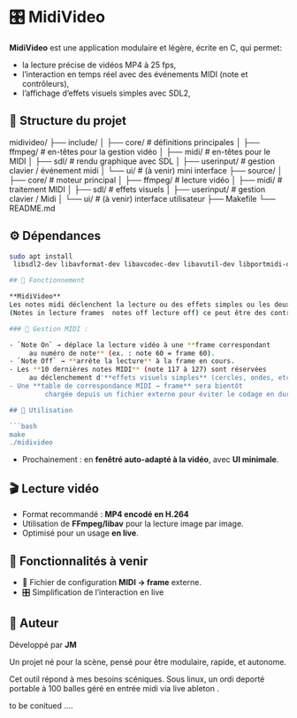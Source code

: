 # 🎛️ MidiVideo

**MidiVideo** est une application modulaire et légère, écrite en C, qui permet: 

- la lecture précise de vidéos MP4 à 25 fps,
- l’interaction en temps réel avec des événements MIDI (note et contrôleurs),
- l’affichage d’effets visuels simples avec SDL2,

## 🧱 Structure du projet

midivideo/
├── include/
│   ├── core/        # définitions principales
│   ├── ffmpeg/      # en-têtes pour la gestion vidéo
│   ├── midi/        # en-têtes pour le MIDI
│   ├── sdl/         # rendu graphique avec SDL
│   ├── userinput/   # gestion clavier / événement midi
│   └── ui/          # (à venir) mini interface
├── source/
│   ├── core/        # moteur principal
│   ├── ffmpeg/      # lecture vidéo
│   ├── midi/        # traitement MIDI
│   ├── sdl/         # effets visuels
│   ├── userinput/   # gestion clavier / Midi
│   └── ui/          # (à venir) interface utilisateur
├── Makefile
└── README.md


## ⚙️ Dépendances

```bash
sudo apt install
 libsdl2-dev libavformat-dev libavcodec-dev libavutil-dev libportmidi-dev

## 🧠 Fonctionnement

**MidiVideo** 
Les notes midi déclenchent la lecture ou des effets simples ou les deux 
(Notes in lecture frames  notes off lecture off) ce peut être des controleurs .

### 🎹 Gestion MIDI :

- `Note On` → déplace la lecture vidéo à une **frame correspondant
     au numéro de note** (ex. : note 60 = frame 60).
- `Note Off` → **arrête la lecture** à la frame en cours.
- Les **10 dernières notes MIDI** (note 117 à 127) sont réservées
     au déclenchement d'**effets visuels simples** (cercles, ondes, etc.).
- Une **table de correspondance MIDI → frame** sera bientôt
         chargée depuis un fichier externe pour éviter le codage en dur.

## 🚀 Utilisation

```bash
make
./midivideo
```
- Prochainement : en **fenêtré auto-adapté à la vidéo**, avec **UI minimale**.

## 🎬 Lecture vidéo

- Format recommandé : **MP4 encodé en H.264**
- Utilisation de **FFmpeg/libav** pour la lecture image par image.
- Optimisé pour un usage **en live**.

## 🔧 Fonctionnalités à venir

- 📄 Fichier de configuration **MIDI → frame** externe.
- 🎛️ Simplification de l’interaction en live

## 👤 Auteur

Développé par **JM** 

Un projet né pour la scène, pensé pour être modulaire, rapide, et autonome.

Cet outil répond à mes besoins scéniques. 
Sous linux, un ordi deporté portable à 100 balles
géré en entrée midi via live ableton .

to be conitued ....
